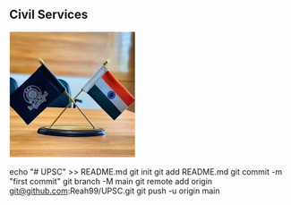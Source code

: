## Civil Services 

![alt text](<download (4).jpeg>)

echo "# UPSC" >> README.md
git init
git add README.md
git commit -m "first commit"
git branch -M main
git remote add origin git@github.com:Reah99/UPSC.git
git push -u origin main